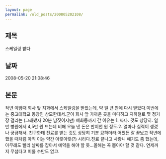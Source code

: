 ```yaml
---
layout: page
permalink: /old_posts/200805202108/
---
```


## 제목
스케일링 받다

## 날짜
2008-05-20 21:08:46

## 본문
작년 이맘때 회사 앞 치과에서 스케일링을 받았는데, 약 일 년 만에 다시 받았다.이번에는 중고대학교 동창인 상모한테서.굳이 회사 앞 가까운 곳을 마다하고 지하철로 몇 정거장 걸리는 (그래봤자 20분 남짓이지만) 혜화동까지 간 이유는 1. 싸다. 것도 상당히. 일반 병원에서 4,5만 원 드는데 비해 오늘 낸 돈은 만이천 원 정도.2. 얼마나 실력이 생겼나 궁금해서. 친구한테 진료를 받는 것도 상당히 기분 묘하더라.어쨌든 잘 끝났고 작년에 했을 때처럼 아직 이는 약간 아릿아릿(?) 시리다.진료 끝나고 사랑니 얘기도 좀 했는데, 아무래도 빨리 날짜를 잡아서 예약을 해야 할 듯...올해는 꼭 뽑아야 할 것 같다. 언제까지 무섭다고 미룰 수만도 없고.